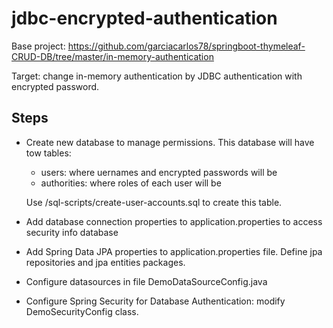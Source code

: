 # jdbc-encrypted-authentication
Base project: https://github.com/garciacarlos78/springboot-thymeleaf-CRUD-DB/tree/master/in-memory-authentication  

Target: change in-memory authentication by JDBC authentication with encrypted password.  

## Steps
- Create new database to manage permissions. This database will have tow tables:
  - users: where uernames and encrypted passwords will be
  - authorities: where roles of each user will be   

  Use /sql-scripts/create-user-accounts.sql to create this table.
  
- Add database connection properties to application.properties to access security info database

- Add Spring Data JPA properties to application.properties file. Define jpa repositories and jpa entities packages.

- Configure datasources in file DemoDataSourceConfig.java

- Configure Spring Security for Database Authentication: modify DemoSecurityConfig class.

